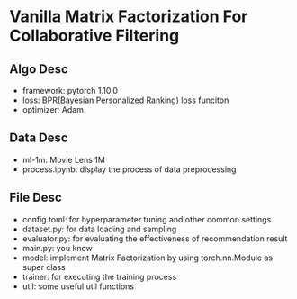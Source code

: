 # Vanilla Matrix Factorization For Collaborative Filtering
## Algo Desc
- framework: pytorch 1.10.0
- loss: BPR(Bayesian Personalized Ranking) loss funciton
- optimizer: Adam
## Data Desc
- ml-1m: Movie Lens 1M
- process.ipynb: display the process of data preprocessing
## File Desc
- config.toml: for hyperparameter tuning and other common settings.
- dataset.py: for data loading and sampling
- evaluator.py: for evaluating the effectiveness of recommendation result
- main.py: you know
- model: implement Matrix Factorization by using torch.nn.Module as super class
- trainer: for executing the training process
- util: some useful util functions
